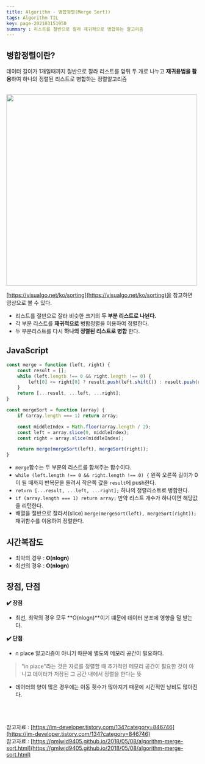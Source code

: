 ```yaml
---
title: Algorithm - 병합정렬(Merge Sort))
tags: Algorithm TIL
key: page-202103151950
summary : 리스트를 절반으로 잘라 재귀적으로 병합하는 알고리즘
---
```


## 병합정렬이란?
데이터 길이가 1개일때까지 절반으로 잘라 리스트를 앞뒤 두 개로 나누고 **재귀용법을 활용**하여 하나의 정렬된 리스트로 병합하는 정렬알고리즘
<br/><br/>

<img src="/assets/images/merge-sort-concepts.png" height="500"/>

[https://visualgo.net/ko/sorting](https://visualgo.net/ko/sorting)을 참고하면 영상으로 볼 수 있다.
- 리스트를 절반으로 잘라 비슷한 크기의 **두 부분 리스트로 나뉜다.**
- 각 부분 리스트를 **재귀적으로** 병합정렬을 이용하여 정렬한다.
- 두 부분리스트를 다시 **하나의 정렬된 리스트로 병합** 한다.


## JavaScript
```javascript
const merge = function (left, right) {
	const result = [];
	while (left.length !== 0 && right.length !== 0) {
		left[0] <= right[0] ? result.push(left.shift()) : result.push(right.shift());
	}
	return [...result, ...left, ...right];
}

const mergeSort = function (array) {
	if (array.length === 1) return array;

	const middleIndex = Math.floor(array.length / 2);
	const left = array.slice(0, middleIndex);
	const right = array.slice(middleIndex);

	return merge(mergeSort(left), mergeSort(right));
}
```
- ```merge```함수는 두 부분의 리스트를 합쳐주는 함수이다.
- ```while (left.length !== 0 && right.length !== 0) {``` 왼쪽 오른쪽 길이가 0이 될 때까지 반복문을 돌려서 작은쪽 값을 ```result```에 push한다.
- ```return [...result, ...left, ...right];``` 하나의 정렬리스트로 병합한다.
- ```if (array.length === 1) return array;``` 만약 리스트 개수가 하나이면 해당값을 리턴한다.
- 배열을 절반으로 잘라서(slice) ```merge(mergeSort(left), mergeSort(right));``` 재귀함수를 이용하여 정렬한다.


## 시간복잡도
- 최악의 경우 : **O(nlogn)**
- 최선의 경우 : **O(nlogn)**

## 장점, 단점
**:heavy_check_mark: 장점**
- 최선, 최악의 경우 모두 **O(nlogn)**이기 떄문에 데이터 분포에 영향을 덜 받는다.

**:heavy_check_mark: 단점**
- n place 알고리즘이 아니기 때문에 별도의 메모리 공간이 필요하다.
> "in place"라는 것은 자료를 정렬할 때 추가적인 메모리 공간이 필요한 것이 아니고 데이터가 저장된 그 공간 내에서 정렬을 한다는 뜻
- 데이터의 양이 많은 경우에는 이동 횟수가 많아지기 때문에 시간적인 낭비도 많아진다.

<br/><br/><br/>
참고자료 : [https://im-developer.tistory.com/134?category=846746](https://im-developer.tistory.com/134?category=846746) <br/>
참고자료 : [https://gmlwjd9405.github.io/2018/05/08/algorithm-merge-sort.html](https://gmlwjd9405.github.io/2018/05/08/algorithm-merge-sort.html) <br/>
<br/>
